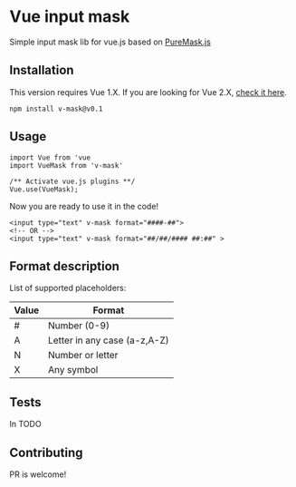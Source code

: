 Vue input mask
==============

Simple input mask lib for vue.js based on [PureMask.js](https://github.com/romulobrasil/PureMask.js)

## Installation

This version requires Vue 1.X. If you are looking for Vue 2.X, [check it here](https://github.com/probil/v-mask/tree/vue-2.0).

  `npm install v-mask@v0.1`

## Usage

    import Vue from 'vue
    import VueMask from 'v-mask'

    /** Activate vue.js plugins **/
    Vue.use(VueMask);

Now you are ready to use it in the code!

    <input type="text" v-mask format="####-##">
    <!-- OR -->
    <input type="text" v-mask format="##/##/#### ##:##" >

## Format description

List of supported placeholders:

| Value | Format                       |
|-------|------------------------------|
| #     | Number (0-9)                 |
| A     | Letter in any case (a-z,A-Z) |
| N     | Number or letter             |
| X     | Any symbol                   |

## Tests

In TODO

## Contributing

PR is welcome!
